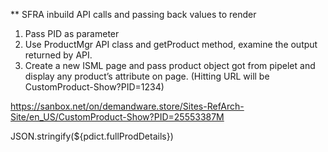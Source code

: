 ** SFRA inbuild API calls and passing back values to render


1. Pass PID as parameter
2. Use ProductMgr API class and getProduct method, examine the output returned by API.
3. Create a new ISML page and pass product object got from pipelet and display any product’s attribute on page. (Hitting URL will be CustomProduct-Show?PID=1234)
 

https://sanbox.net/on/demandware.store/Sites-RefArch-Site/en_US/CustomProduct-Show?PID=25553387M


<p>JSON.stringify(${pdict.fullProdDetails})</p>
